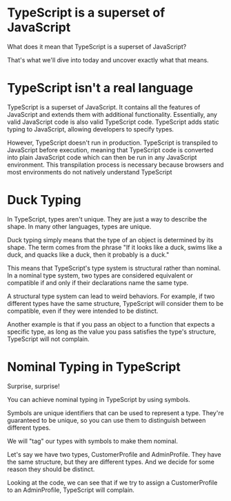 # TypeScript is a superset of JavaScript

What does it mean that TypeScript is a superset of JavaScript?

That's what we'll dive into today and uncover exactly what that means.

# TypeScript isn't a real language

TypeScript is a superset of JavaScript. It contains all the features of JavaScript and extends them with additional functionality. Essentially, any valid JavaScript code is also valid TypeScript code. TypeScript adds static typing to JavaScript, allowing developers to specify types.

However, TypeScript doesn't run in production. TypeScript is transpiled to JavaScript before execution, meaning that TypeScript code is converted into plain JavaScript code which can then be run in any JavaScript environment. This transpilation process is necessary because browsers and most environments do not natively understand TypeScript

# Duck Typing

In TypeScript, types aren't unique. They are just a way to describe the shape. In many other languages, types are unique.

Duck typing simply means that the type of an object is determined by its shape. The term comes from the phrase "If it looks like a duck, swims like a duck, and quacks like a duck, then it probably is a duck."

This means that TypeScript's type system is structural rather than nominal. In a nominal type system, two types are considered equivalent or compatible if and only if their declarations name the same type.

A structural type system can lead to weird behaviors. For example, if two different types have the same structure, TypeScript will consider them to be compatible, even if they were intended to be distinct.

Another example is that if you pass an object to a function that expects a specific type, as long as the value you pass satisfies the type's structure, TypeScript will not complain.

# Nominal Typing in TypeScript

Surprise, surprise!

You can achieve nominal typing in TypeScript by using symbols.

Symbols are unique identifiers that can be used to represent a type. They're guaranteed to be unique, so you can use them to distinguish between different types.

We will "tag" our types with symbols to make them nominal.

Let's say we have two types, CustomerProfile and AdminProfile. They have the same structure, but they are different types. And we decide for some reason they should be distinct.

Looking at the code, we can see that if we try to assign a CustomerProfile to an AdminProfile, TypeScript will complain.
